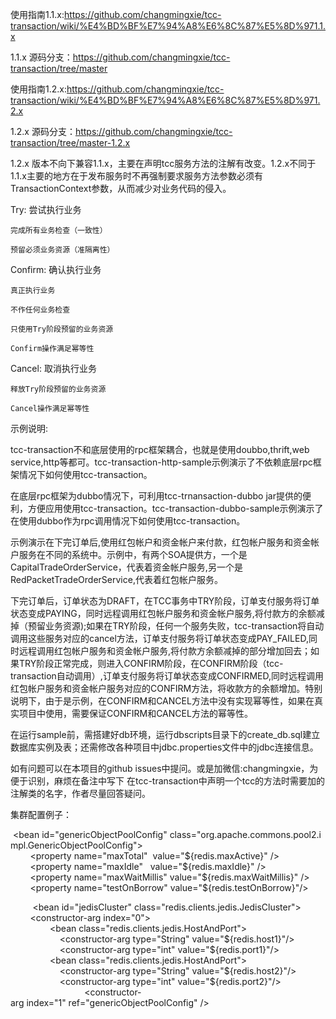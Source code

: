 
使用指南1.1.x:https://github.com/changmingxie/tcc-transaction/wiki/%E4%BD%BF%E7%94%A8%E6%8C%87%E5%8D%971.1.x

1.1.x 源码分支：https://github.com/changmingxie/tcc-transaction/tree/master

使用指南1.2.x:https://github.com/changmingxie/tcc-transaction/wiki/%E4%BD%BF%E7%94%A8%E6%8C%87%E5%8D%971.2.x

1.2.x 源码分支：https://github.com/changmingxie/tcc-transaction/tree/master-1.2.x

1.2.x 版本不向下兼容1.1.x，主要在声明tcc服务方法的注解有改变。1.2.x不同于1.1.x主要的地方在于发布服务时不再强制要求服务方法参数必须有TransactionContext参数，从而减少对业务代码的侵入。



Try: 尝试执行业务

    完成所有业务检查（一致性）

    预留必须业务资源（准隔离性）

Confirm: 确认执行业务

    真正执行业务

    不作任何业务检查

    只使用Try阶段预留的业务资源

    Confirm操作满足幂等性

Cancel: 取消执行业务

    释放Try阶段预留的业务资源

    Cancel操作满足幂等性


示例说明:

tcc-transaction不和底层使用的rpc框架耦合，也就是使用doubbo,thrift,web service,http等都可。tcc-transaction-http-sample示例演示了不依赖底层rpc框架情况下如何使用tcc-transaction。

在底层rpc框架为dubbo情况下，可利用tcc-trnansaction-dubbo jar提供的便利，方便应用使用tcc-transaction。tcc-transaction-dubbo-sample示例演示了在使用dubbo作为rpc调用情况下如何使用tcc-transaction。

示例演示在下完订单后,使用红包帐户和资金帐户来付款，红包帐户服务和资金帐户服务在不同的系统中。示例中，有两个SOA提供方，一个是CapitalTradeOrderService，代表着资金帐户服务,另一个是RedPacketTradeOrderService,代表着红包帐户服务。

下完订单后，订单状态为DRAFT，在TCC事务中TRY阶段，订单支付服务将订单状态变成PAYING，同时远程调用红包帐户服务和资金帐户服务,将付款方的余额减掉（预留业务资源);如果在TRY阶段，任何一个服务失败，tcc-transaction将自动调用这些服务对应的cancel方法，订单支付服务将订单状态变成PAY_FAILED,同时远程调用红包帐户服务和资金帐户服务,将付款方余额减掉的部分增加回去；如果TRY阶段正常完成，则进入CONFIRM阶段，在CONFIRM阶段（tcc-transaction自动调用）,订单支付服务将订单状态变成CONFIRMED,同时远程调用红包帐户服务和资金帐户服务对应的CONFIRM方法，将收款方的余额增加。特别说明下，由于是示例，在CONFIRM和CANCEL方法中没有实现幂等性，如果在真实项目中使用，需要保证CONFIRM和CANCEL方法的幂等性。

在运行sample前，需搭建好db环境，运行dbscripts目录下的create_db.sql建立数据库实例及表；还需修改各种项目中jdbc.properties文件中的jdbc连接信息。

如有问题可以在本项目的github issues中提问。或是加微信:changmingxie，为便于识别，麻烦在备注中写下 在tcc-transaction中声明一个tcc的方法时需要加的注解类的名字，作者尽量回答疑问。 

集群配置例子：
<bean id="transactionRepository" class="org.mengyun.tcctransaction.repository.RedisClusterTransactionRepository">
<property name="keyPrefix" value="tcc_ut_"/>
<property name="jedisPool" ref="jedisCluster"/>
</bean>

 <bean id="genericObjectPoolConfig" class="org.apache.commons.pool2.impl.GenericObjectPoolConfig">
        <property name="maxTotal"  value="${redis.maxActive}" />
        <property name="maxIdle"   value="${redis.maxIdle}" />
        <property name="maxWaitMillis" value="${redis.maxWaitMillis}" />
        <property name="testOnBorrow" value="${redis.testOnBorrow}"/>
    </bean>

    <!-- jedisCluster config -->
    <bean id="jedisCluster" class="redis.clients.jedis.JedisCluster">
        <constructor-arg index="0">
            <set>
                <bean class="redis.clients.jedis.HostAndPort">
                    <constructor-arg type="String" value="${redis.host1}"/>
                    <constructor-arg type="int" value="${redis.port1}"/>
                </bean>
                <bean class="redis.clients.jedis.HostAndPort">
                    <constructor-arg type="String" value="${redis.host2}"/>
                    <constructor-arg type="int" value="${redis.port2}"/>
                </bean>
            </set>
        </constructor-arg>
        <constructor-arg index="1" ref="genericObjectPoolConfig" />
    </bean>

